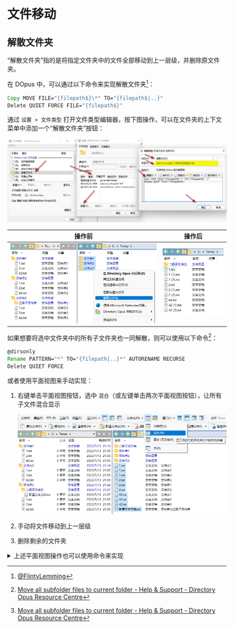 # 文件移动
## 解散文件夹
“解散文件夹”指的是将指定文件夹中的文件全部移动到上一层级，并删除原文件夹。

在 DOpus 中，可以通过以下命令来实现解散文件夹[^FlintyLemming]：
```cmd
Copy MOVE FILE="{filepath$}\*" TO="{filepath$|..}"
Delete QUIET FORCE FILE="{filepath$}"
```

通过 `设置 > 文件类型` 打开文件类型编辑器，按下图操作，可以在文件夹的上下文菜单中添加一个“解散文件夹”按钮：

![](images/移动/image-1.png)

操作前 | 操作后
--- | ---
![](images/移动/image-3.png) | ![](images/移动/image-2.png)

如果想要将选中文件夹中的所有子文件夹也一同解散，则可以使用以下命令[^move-all-subfolders-files-11]：
```cmd
@dirsonly
Rename PATTERN="*" TO="{filepath|..}*" AUTORENAME RECURSE
Delete QUIET FORCE
```

或者使用平面视图来手动实现：
1. 右键单击平面视图按钮，选中 `混合`（或左键单击两次平面视图按钮），让所有子文件混合显示

   ![](images/移动/image.png)

2. 手动将文件移动到上一层级
3. 删除剩余的文件夹

<details><summary>上述平面视图操作也可以使用命令来实现</summary>

[^move-all-subfolders-files-9]
```cmd
SET flatview=MixedNoFolders
SELECT ALLFILES
COPY MOVE HERE FLATVIEWCOPY=single
SET flatview=off
SELECT ALLDIRS
```
</details>


[^FlintyLemming]: [@FlintyLemming](https://t.me/IbDirectoryOpusGroup/495)
[^move-all-subfolders-files-9]: [Move all subfolder files to current folder - Help & Support - Directory Opus Resource Centre](https://resource.dopus.com/t/move-all-subfolder-files-to-current-folder/9195/9)
[^move-all-subfolders-files-11]: [Move all subfolder files to current folder - Help & Support - Directory Opus Resource Centre](https://resource.dopus.com/t/move-all-subfolder-files-to-current-folder/9195/11)